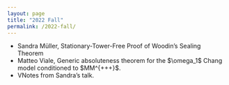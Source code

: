 ```yaml
---
layout: page
title: "2022 Fall"
permalink: /2022-fall/
---
```

<p>
<ul>
  <li>Sandra Müller, Stationary-Tower-Free Proof of Woodin’s Sealing Theorem</li>
  <li>Matteo Viale, Generic absoluteness theorem for the $\omega_1$ Chang model conditioned to $MM^{+++}$.</li>
  <li>VNotes from Sandra’s talk.</li>
</ul>
</p>






